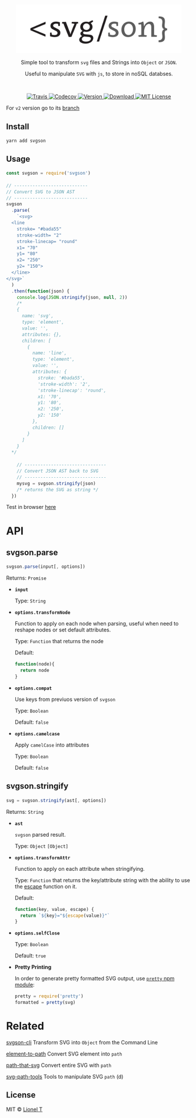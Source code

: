 <p align="center">
  <img alt="svgson" title="svgson" src="logo.svg" width="450">
</p>

<p align="center">
  Simple tool to transform <code>svg</code> files and Strings into <code>Object</code> or <code>JSON</code>.
</p>
<p align="center">
  Useful to manipulate <code>SVG</code> with <code>js</code>, to store in noSQL databses.
</p>

<br/>

<p align="center">
  <a href="https://travis-ci.org/elrumordelaluz/svgson/">
    <img src="https://img.shields.io/travis/elrumordelaluz/svgson.svg" alt="Travis">
  </a>
  <a href="https://codecov.io/gh/elrumordelaluz/svgson">
    <img src="https://img.shields.io/codecov/c/github/elrumordelaluz/svgson.svg" alt="Codecov">
  </a>
  <a href="https://www.npmjs.com/package/svgson">
    <img src="https://img.shields.io/npm/v/svgson.svg" alt="Version">
  </a>
  <a href="https://npm-stat.com/charts.html?package=svgsont">
    <img src="https://img.shields.io/npm/dm/svgson.svg" alt="Download">
  </a>
  <a href="https://opensource.org/licenses/MIT">
    <img src="https://img.shields.io/npm/l/svgson.svg" alt="MIT License">
  </a>
</p>

For `v2` version go to its [branch](https://github.com/elrumordelaluz/svgson/tree/v2)

## Install

```
yarn add svgson
```

## Usage

```js
const svgson = require('svgson')

// ----------------------------
// Convert SVG to JSON AST
// ----------------------------
svgson
  .parse(
    `<svg>
  <line
    stroke= "#bada55"
    stroke-width= "2"
    stroke-linecap= "round"
    x1= "70"
    y1= "80"
    x2= "250"
    y2= "150">
  </line>
</svg>`
  )
  .then(function(json) {
    console.log(JSON.stringify(json, null, 2))
    /*
    {
      name: 'svg',
      type: 'element',
      value: '',
      attributes: {},
      children: [
        {
          name: 'line',
          type: 'element',
          value: '',
          attributes: {
            stroke: '#bada55',
            'stroke-width': '2',
            'stroke-linecap': 'round',
            x1: '70',
            y1: '80',
            x2: '250',
            y2: '150'
          },
          children: []
        }
      ]
    }
  */

    // -------------------------------
    // Convert JSON AST back to SVG
    // -------------------------------
    mysvg = svgson.stringify(json)
    /* returns the SVG as string */
  })
```

Test in browser [here](https://codepen.io/elrumordelaluz/full/XBKedz/)

# API

## svgson.parse

```js
svgson.parse(input[, options])
```

Returns: `Promise`

- **`input`**

  Type: `String`

- **`options.transformNode`**

  Function to apply on each node when parsing, useful when need to reshape nodes or set default attributes.

  Type: `Function` that returns the node

  Default:

  ```js
  function(node){
    return node
  }
  ```

- **`options.compat`**

  Use keys from previuos version of `svgson`

  Type: `Boolean`

  Default: `false`

- **`options.camelcase`**

  Apply `camelCase` into attributes

  Type: `Boolean`

  Default: `false`

## svgson.stringify

```js
svg = svgson.stringify(ast[, options])
```

Returns: `String`

- **`ast`**

  `svgson` parsed result.

  Type: `Object` `[Object]`

- **`options.transformAttr`**

  Function to apply on each attribute when stringifying.

  Type: `Function` that returns the key/attribute string with the ability to use the [escape](https://github.com/elrumordelaluz/svgson/blob/master/src/tools.js#L73-L80) function on it.

  Default:

  ```js
  function(key, value, escape) {
    return `${key}="${escape(value)}"`
  }
  ```

- **`options.selfClose`**

  Type: `Boolean`

  Default: `true`

- **Pretty Printing**

  In order to generate pretty formatted SVG output, use [`pretty` npm module](https://www.npmjs.com/package/pretty):

  ```js
  pretty = require('pretty')
  formatted = pretty(svg)
  ```

# Related

[svgson-cli](https://github.com/elrumordelaluz/svgson-cli) Transform SVG into `Object` from the Command Line

[element-to-path](https://github.com/elrumordelaluz/element-to-path) Convert SVG element into `path`

[path-that-svg](https://github.com/elrumordelaluz/path-that-svg) Convert entire SVG with `path`

[svg-path-tools](https://github.com/elrumordelaluz/svg-path-tools) Tools to manipulate SVG `path` (d)

## License

MIT © [Lionel T](https://lionel.tzatzk.in)
